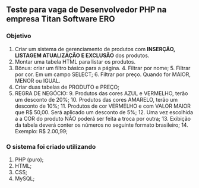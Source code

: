 ## Teste para vaga de Desenvolvedor PHP na empresa Titan Software ERO

### Objetivo

1. Criar um sistema de gerenciamento de produtos com **INSERÇÃO, LISTAGEM ATUALIZAÇÃO
E EXCLUSÃO** dos produtos.
2. Montar uma tabela HTML para listar os produtos.
3. Bônus: criar um filtro básico para a página.
   4. Filtrar por nome;
   5. Filtrar por cor. Em um campo SELECT;
   6. Filtrar por preço. Quando for MAIOR, MENOR ou IGUAL.
7. Criar duas tabelas de PRODUTO e PREÇO;
8. REGRA DE NEGÓCIO: 
   9. Produtos das cores AZUL e VERMELHO, terão um desconto de 20%;
   10. Produtos das cores AMARELO, terão um desconto de 10%;
   11. Produtos de cor VERMELHO e com VALOR MAIOR que R$ 50,00. Será aplicado um desconto de 5%;
   12. Uma vez escolhida a a COR do produto NÃO poderá ser feita a troca por outra;
   13. Exibição da tabela deverá conter os números no seguinte formato brasileiro;
       14. Exemplo: R$ 2.00,99;

    
### O sistema foi criado utilizando

1. PHP (puro);
2. HTML;
3. CSS;
4. MySQL;




